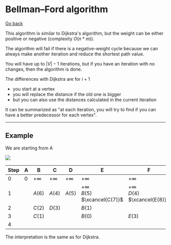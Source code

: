 # Bellman–Ford algorithm

[Go back](..)

This algorithm is similar to Dijkstra's algorithm, but the weight can be either positive or negative (complexity $O(n*m)$).

The algorithm will fail if there is a negative-weight cycle because we can always make another iteration and reduce the shortest path value.

You will have up to $|V|-1$ iterations, but if you have an iteration with no changes, then the algorithm is done.

The differences with Dijkstra are for $i+1$

* you start at a vertex
* you will replace the distance if the old one is bigger
* but you can also use the distances calculated in the current iteration

It can be summarized as "at each iteration, you will try to find if you can have a better predecessor for each vertex".

<hr class="sr">

## Example

We are starting from A

![](shortest/bellman.svg)

| Step |   A  |   B  |   C  |   D  |   E  |   F  |
|------|------|------|------|------|------|------|
|  $0$ | $0$  |$+\infty$|$+\infty$|$+\infty$|$+\infty$|$+\infty$|
|  $1$ |      |$A(6)$|$A(4)$|$A(5)$|$+\infty$<br>$B(5)$<br>$\xcancel{C(7)}$|$+\infty$<br>$D(4)$<br>$\xcancel{E(8)}$|
|  $2$ |      |$C(2)$|$D(3)$|      |$B(1)$|      |
|  $3$ |      |$C(1)$|      |      |$B(0)$|$E(3)$|
|  $4$ |      |      |      |      |      |      |

The interpretation is the same as for Dijkstra.